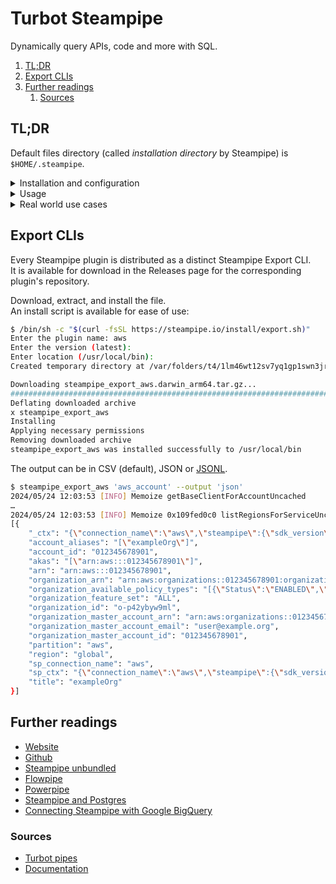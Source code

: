# Turbot Steampipe

Dynamically query APIs, code and more with SQL.

1. [TL;DR](#tldr)
1. [Export CLIs](#export-clis)
1. [Further readings](#further-readings)
   1. [Sources](#sources)

## TL;DR

Default files directory (called _installation directory_ by Steampipe) is `$HOME/.steampipe`.

<details>
  <summary>Installation and configuration</summary>

```sh
brew install 'turbot/tap/steampipe'

steampipe completion 'fish' | source
steampipe completion 'fish' > "$HOME/.config/fish/completions/steampipe.fish"

# Disable telemetry.
export STEAMPIPE_TELEMETRY='none'

# Most used configuration settings.
# Most can be set through switch.
# These are set to their defaults.
export \
  STEAMPIPE_INSTALL_DIR="${HOME}/.steampipe" \
  STEAMPIPE_LOG_LEVEL="WARN" \
  STEAMPIPE_MAX_PARALLEL=10 \
  STEAMPIPE_MOD_LOCATION="$PWD" \
  STEAMPIPE_UPDATE_CHECK=true
```

</details>

<details>
  <summary>Usage</summary>

```sh
# Install plugins.
steampipe plugin install 'steampipe' 'aws@^0.130' 'theapsgroup/gitlab@v0.6.0'

# List installed plugins.
steampipe plugin list

# Update plugins.
steampipe plugin update --all
steampipe plugin update 'steampipe' 'aws'

# Uninstall plugins.
steampipe plugin uninstall 'steampipe' 'theapsgroup/gitlab@0.6.0' 'hub.steampipe.io/plugins/turbot/aws@^0'

# Start the service.
steampipe service start
steampipe service start --database-port '9194'
steampipe service start --database-listen 'local' --database-password 'MyCustomPassword'

# Get the service's status.
steampipe service status
steampipe service status --all

# View the database's password.
steampipe service status --show-password

# Restart the service.
steampipe service restart

# Stop the service.
steampipe service stop
steampipe service stop --force

# List available queries.
# Requires the 'mod' folder to exist.
steampipe query list

# Start the interactive query console.
steampipe query

# Execute batch queries.
steampipe query 'query'
steampipe query 'query' --output 'json'
steampipe query 'query' --output 'csv' --separator '|'

# Execution of benchmarks and controls has been deprecated in favour of Powerpipe.
#steampipe check 'benchmark.cis_v130'
#steampipe check 'control.cis_v130_1_4' 'control.cis_v130_2_1_1'
#steampipe check 'all'
#steampipe check … --tag 'cis_level=1' --tag 'cis=true' --search-path-prefix 'aws_connection_2'
#steampipe check … --where "severity in ('critical', 'high')" --dry-run
#steampipe check … --theme 'light' --output 'brief' --export 'output.csv' --export 'output.json' --export 'md'
#steampipe check … --theme 'plain' --progress false
```

</details>

<details>
  <summary>Real world use cases</summary>

```sql
-- Find all the roles that have AWS-managed policies attached
select
  r.name,
  policy_arn,
  p.is_aws_managed
from
  aws_iam_role as r,
  jsonb_array_elements_text(attached_policy_arns) as policy_arn,
  aws_iam_policy as p
where
  p.arn = policy_arn
  and p.is_aws_managed;
```

Dashboards and Mods have been deprecated in favour of [Powerpipe]. Use it instead.

</details>

## Export CLIs

Every Steampipe plugin is distributed as a distinct Steampipe Export CLI.<br/>
It is available for download in the Releases page for the corresponding plugin's repository.

Download, extract, and install the file.<br/>
An install script is available for ease of use:

```sh
$ /bin/sh -c "$(curl -fsSL https://steampipe.io/install/export.sh)"
Enter the plugin name: aws
Enter the version (latest):
Enter location (/usr/local/bin):
Created temporary directory at /var/folders/t4/1lm46wt12sv7yq1gp1swn3jr0000gn/T/tmp.RpZLlzs2.

Downloading steampipe_export_aws.darwin_arm64.tar.gz...
######################################################################### 100.0%
Deflating downloaded archive
x steampipe_export_aws
Installing
Applying necessary permissions
Removing downloaded archive
steampipe_export_aws was installed successfully to /usr/local/bin
```

The output can be in CSV (default), JSON or [JSONL](https://jsonlines.org/).

```sh
$ steampipe_export_aws 'aws_account' --output 'json'
2024/05/24 12:03:53 [INFO] Memoize getBaseClientForAccountUncached
…
2024/05/24 12:03:53 [INFO] Memoize 0x109fed0c0 listRegionsForServiceUncached
[{
    "_ctx": "{\"connection_name\":\"aws\",\"steampipe\":{\"sdk_version\":\"5.10.0\"}}",
    "account_aliases": "[\"exampleOrg\"]",
    "account_id": "012345678901",
    "akas": "[\"arn:aws:::012345678901\"]",
    "arn": "arn:aws:::012345678901",
    "organization_arn": "arn:aws:organizations::012345678901:organization/o-p42ybyw9ml",
    "organization_available_policy_types": "[{\"Status\":\"ENABLED\",\"Type\":\"SERVICE_CONTROL_POLICY\"}]",
    "organization_feature_set": "ALL",
    "organization_id": "o-p42ybyw9ml",
    "organization_master_account_arn": "arn:aws:organizations::012345678901:account/o-p42ybyw9ml/012345678901",
    "organization_master_account_email": "user@example.org",
    "organization_master_account_id": "012345678901",
    "partition": "aws",
    "region": "global",
    "sp_connection_name": "aws",
    "sp_ctx": "{\"connection_name\":\"aws\",\"steampipe\":{\"sdk_version\":\"5.10.0\"}}",
    "title": "exampleOrg"
}]
```

## Further readings

- [Website]
- [Github]
- [Steampipe unbundled]
- [Flowpipe]
- [Powerpipe]
- [Steampipe and Postgres]
- [Connecting Steampipe with Google BigQuery]

### Sources

- [Turbot pipes]
- [Documentation]

<!--
  Reference
  ═╬═Time══
  -->

<!-- Knowledge base -->
[flowpipe]: flowpipe.md
[powerpipe]: powerpipe.md
[turbot pipes]: README.md

<!-- Upstream -->
[documentation]: https://steampipe.io/docs
[github]: https://github.com/turbot/steampipe
[steampipe unbundled]: https://steampipe.io/blog/steampipe-unbundled
[website]: https://steampipe.io/

<!-- Others -->
[connecting steampipe with google bigquery]: https://briansuk.medium.com/connecting-steampipe-with-google-bigquery-ae37f258090f
[steampipe and postgres]: https://www.reddit.com/r/aws/comments/uh8w9k/steampipe_and_postgres/
